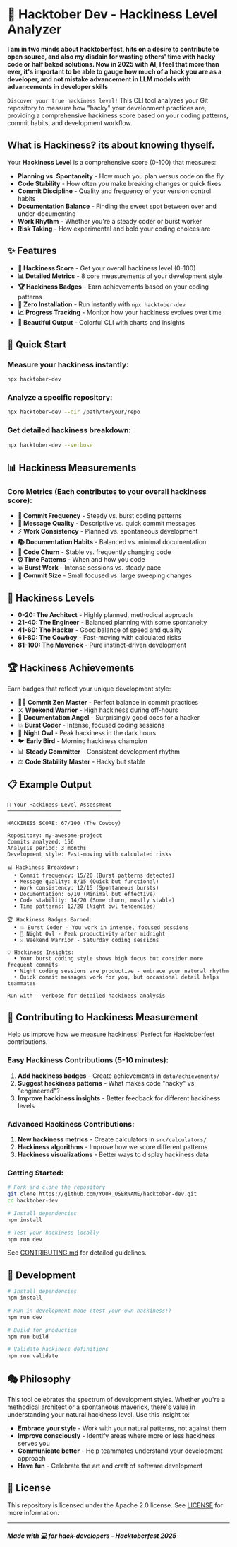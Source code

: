 # 🎃 Hacktober Dev - Hackiness Level Analyzer

__I am in two minds about hacktoberfest, hits on a desire to contribute to open source, and also my disdain for wasting others' time with hacky code or half baked solutions. Now in 2025 with AI, I feel that more than ever, it's important to be able to gauge how much of a hack you are as a developer, and not mistake advancement in LLM models with advancements in developer skills__

``Discover your true hackiness level!`` This CLI tool analyzes your Git repository to measure how "hacky" your development practices are, providing a comprehensive hackiness score based on your coding patterns, commit habits, and development workflow.

##  What is Hackiness? its about knowing thyself. 

Your **Hackiness Level** is a comprehensive score (0-100) that measures:

- **Planning vs. Spontaneity** - How much you plan versus code on the fly
- **Code Stability** - How often you make breaking changes or quick fixes  
- **Commit Discipline** - Quality and frequency of your version control habits
- **Documentation Balance** - Finding the sweet spot between over and under-documenting
- **Work Rhythm** - Whether you're a steady coder or burst worker
- **Risk Taking** - How experimental and bold your coding choices are

## ✨ Features

* **🎯 Hackiness Score** - Get your overall hackiness level (0-100)
* **📊 Detailed Metrics** - 8 core measurements of your development style
* **🏆 Hackiness Badges** - Earn achievements based on your coding patterns
* **🚀 Zero Installation** - Run instantly with `npx hacktober-dev`
* **📈 Progress Tracking** - Monitor how your hackiness evolves over time
* **🎨 Beautiful Output** - Colorful CLI with charts and insights

## 🚀 Quick Start

### Measure your hackiness instantly:

```bash
npx hacktober-dev
```

### Analyze a specific repository:

```bash
npx hacktober-dev --dir /path/to/your/repo
```

### Get detailed hackiness breakdown:

```bash
npx hacktober-dev --verbose
```

## 📊 Hackiness Measurements

### Core Metrics (Each contributes to your overall hackiness score):

* **🎲 Commit Frequency** - Steady vs. burst coding patterns
* **📝 Message Quality** - Descriptive vs. quick commit messages  
* **⚡ Work Consistency** - Planned vs. spontaneous development
* **📚 Documentation Habits** - Balanced vs. minimal documentation
* **🔄 Code Churn** - Stable vs. frequently changing code
* **⏰ Time Patterns** - When and how you code
* **💥 Burst Work** - Intense sessions vs. steady pace
* **📏 Commit Size** - Small focused vs. large sweeping changes

## 🎯 Hackiness Levels

- **0-20: The Architect** - Highly planned, methodical approach
- **21-40: The Engineer** - Balanced planning with some spontaneity  
- **41-60: The Hacker** - Good balance of speed and quality
- **61-80: The Cowboy** - Fast-moving with calculated risks
- **81-100: The Maverick** - Pure instinct-driven development

## 🏆 Hackiness Achievements

Earn badges that reflect your unique development style:

* 🧘‍♂️ **Commit Zen Master** - Perfect balance in commit practices
* ⚔️ **Weekend Warrior** - High hackiness during off-hours
* 👼 **Documentation Angel** - Surprisingly good docs for a hacker
* 💥 **Burst Coder** - Intense, focused coding sessions
* 🌙 **Night Owl** - Peak hackiness in the dark hours
* 🐦 **Early Bird** - Morning hackiness champion
* 📊 **Steady Committer** - Consistent development rhythm
* ⚖️ **Code Stability Master** - Hacky but stable

## 📋 Example Output

```
🎯 Your Hackiness Level Assessment
────────────────────────────────────

HACKINESS SCORE: 67/100 (The Cowboy)

Repository: my-awesome-project
Commits analyzed: 156
Analysis period: 3 months
Development style: Fast-moving with calculated risks

📊 Hackiness Breakdown:
  • Commit frequency: 15/20 (Burst patterns detected)
  • Message quality: 8/15 (Quick but functional)
  • Work consistency: 12/15 (Spontaneous bursts)
  • Documentation: 6/10 (Minimal but effective)
  • Code stability: 14/20 (Some churn, mostly stable)
  • Time patterns: 12/20 (Night owl tendencies)

🏆 Hackiness Badges Earned:
  • 💥 Burst Coder - You work in intense, focused sessions
  • 🌙 Night Owl - Peak productivity after midnight
  • ⚔️ Weekend Warrior - Saturday coding sessions

💡 Hackiness Insights:
  • Your burst coding style shows high focus but consider more frequent commits
  • Night coding sessions are productive - embrace your natural rhythm
  • Quick commit messages work for you, but occasional detail helps teammates

Run with --verbose for detailed hackiness analysis
```

## 🤝 Contributing to Hackiness Measurement

Help us improve how we measure hackiness! Perfect for Hacktoberfest contributions.

### Easy Hackiness Contributions (5-10 minutes):

1. **Add hackiness badges** - Create achievements in `data/achievements/`
2. **Suggest hackiness patterns** - What makes code "hacky" vs "engineered"?
3. **Improve hackiness insights** - Better feedback for different hackiness levels

### Advanced Hackiness Contributions:

1. **New hackiness metrics** - Create calculators in `src/calculators/`
2. **Hackiness algorithms** - Improve how we score different patterns
3. **Hackiness visualizations** - Better ways to display hackiness data

### Getting Started:

```bash
# Fork and clone the repository
git clone https://github.com/YOUR_USERNAME/hacktober-dev.git
cd hacktober-dev

# Install dependencies
npm install

# Test your hackiness locally
npm run dev
```

See [CONTRIBUTING.md](CONTRIBUTING.md) for detailed guidelines.

## 🔧 Development

```bash
# Install dependencies
npm install

# Run in development mode (test your own hackiness!)
npm run dev

# Build for production
npm run build

# Validate hackiness definitions
npm run validate
```

## 🎭 Philosophy

This tool celebrates the spectrum of development styles. Whether you're a methodical architect or a spontaneous maverick, there's value in understanding your natural hackiness level. Use this insight to:

- **Embrace your style** - Work with your natural patterns, not against them
- **Improve consciously** - Identify areas where more or less hackiness serves you
- **Communicate better** - Help teammates understand your development approach
- **Have fun** - Celebrate the art and craft of software development

## 📄 License

This repository is licensed under the Apache 2.0 license. See [LICENSE](LICENSE) for more information.

---

###### **Made with 💻 for hack-developers - Hacktoberfest 2025**